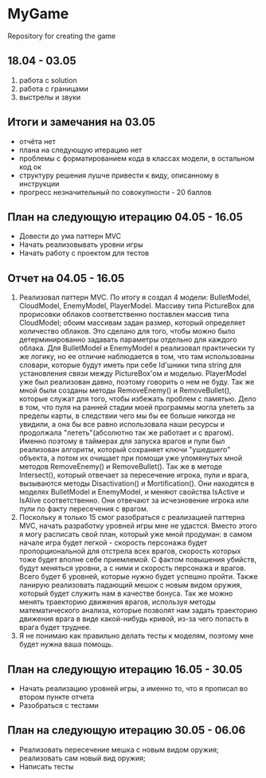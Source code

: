 # MyGame
Repository for creating the game

## 18.04 - 03.05

1. работа с solution
2. работа с границами
3. выстрелы и звуки

## Итоги и замечания на 03.05
 - отчёта нет
 - плана на следующую итерацию нет
 - проблемы с форматированием кода в классах модели, в остальном код ок
 - структуру решения лушче привести к виду, описанному в инструкции
 - прогресс незначительный
 по совокупности - 20 баллов

## План на следующую итерацию 04.05 - 16.05
 - Довести до ума паттерн MVC
 - Начать реализовывать уровни игры
 - Начать работу с проектом для тестов

## Отчет на 04.05 - 16.05
 1. Реализовал паттерн MVC. По итогу я создал 4 модели: BulletModel, CloudModel, EnemyModel, PlayerModel. Массиву типа PictureBox для прорисовки облаков соответственно поставлен массив типа CloudModel; обоим массивам задан размер, который определяет количество облаков. Это сделано для того, чтобы можно было детерминированно задавать параметры отдельно для каждого облака. Для BulletModel и EnemyModel я реализовал практически ту же логику, но ее отличие наблюдается в том, что там использованы словари, которые будут иметь при себе Id'шники типа string для установления связи между PictureBox'ом и моделью. PlayerModel уже был реализован давно, поэтому говорить о нем не буду. Так же мной были созданы методы RemoveEnemy() и RemoveBullet(), которые служат для того, чтобы избежать проблем с памятью. Дело в том, что пуля на ранней стадии моей программы могла улететь за пределы карты, в следствии чего мы бы ее больше никогда не увидили, а она бы все равно использовала наши ресурсы и продолжала "лететь"(абсолютно так же работает и с врагом). Именно поэтому в таймерах для запуска врагов и пули был реализован алгоритм, который сохраняет ключи "ушедшего" объекта, а потом их очищает при помощи уже упомянутых мной методов RemoveEnemy() и RemoveBullet(). Так же в методе Intersect(), который отвечает за пересечение игрока, пули и врага, вызываются методы Disactivation() и Mortification(). Они находятся в моделях BulletModel и EnemyModel, и меняют свойства IsActive и IsAlive соответственно. Они отвечают за исчезновение игрока или пули по факту пересечения с врагом.
 2. Поскольку я только 15 смог разобраться с реализацией паттерна MVC, начать разработку уровней игры мне не удастся. Вместо этого я могу расписать свой план, который уже мной продуман: в самом начале игра будет легкой - скорость персонажа будет пропорциональной для отстрела всех врагов, скорость которых тоже будет вполне себе приемлемой. С фактом повышения убийств, будут меняться уровни, а с ними и скорость персонажа и врагов. Всего будет 6 уровней, которые нужно будет успешно пройти. Также ланирую реализовать падающий мешок с новым видом оружия, который будет служить нам в качестве бонуса. Так же можно менять траекторию движения врагов, используя методы математического анализа, которые позволят нам задать траекторию движения врага в виде какой-нибудь кривой, из-за чего попасть в врага будет труднее.
 3. Я не понимаю как правильно делать тесты к моделям, поэтому мне будет нужна ваша помощь.

## План на следующую итерацию 16.05 - 30.05
 - Начать реализацию уровней игры, а именно то, что я прописал во втором пункте отчета
 - Разобраться с тестами

## План на следующую итерацию 30.05 - 06.06
 - Реализовать пересечение мешка с новым видом оружия; реализовать сам новый вид оружия;
 - Написать тесты
